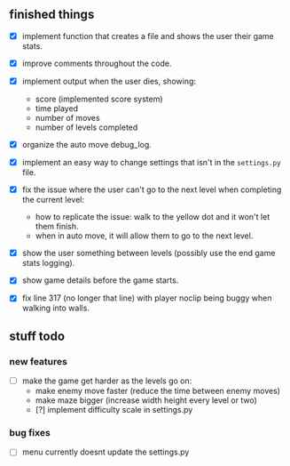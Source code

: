 ## finished things

- [x] implement function that creates a file and shows the user their game stats.
- [x] improve comments throughout the code.
- [x] implement output when the user dies, showing:
    - score (implemented score system)
    - time played
    - number of moves
    - number of levels completed

- [x] organize the auto move debug_log.

- [x] implement an easy way to change settings that isn't in the `settings.py` file.

- [x] fix the issue where the user can't go to the next level when completing the current level:
    - how to replicate the issue: walk to the yellow dot and it won't let them finish.
    - when in auto move, it will allow them to go to the next level.

- [x] show the user something between levels (possibly use the end game stats logging).
- [x] show game details before the game starts.
- [x] fix line 317 (no longer that line) with player noclip being buggy when walking into walls.

## stuff todo

### new features

- [ ] make the game get harder as the levels go on:
    - make enemy move faster (reduce the time between enemy moves)
    - make maze bigger (increase width height every level or two)
    - [?] implement difficulty scale in settings.py

### bug fixes
- [ ] menu currently doesnt update the settings.py
